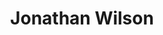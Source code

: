 ---
title: "Jonathan Wilson"
summary: "American singer-songwriter, musician and producer, born 30 Dec. 1974 in Forest City, NC. Raised in North Carolina, he moved to Los Angeles in 2005; first residing in his own production complex called in Laurel Canyon, CA, which was renamed to and relocated to Echo Park neighborhood of Los Angeles, CA."
image: "jonathan-wilson.jpg"
---